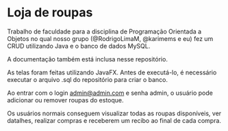 # Loja de roupas

Trabalho de faculdade para a disciplina de Programação Orientada a Objetos no qual nosso grupo (@RodrigoLimaM, @karimems e eu) fez um CRUD utilizando Java e o banco de dados MySQL.

A documentação também está inclusa nesse repositório.

As telas foram feitas utilizando JavaFX. Antes de executá-lo, é necessário executar o arquivo .sql do repositório para criar o banco.

Ao entrar com o login admin@admin.com e senha admin, o usuário pode adicionar ou remover roupas do estoque.

Os usuários normais conseguem visualizar todas as roupas disponíveis, ver datalhes, realizar compras e receberem um recibo ao final de cada compra.
